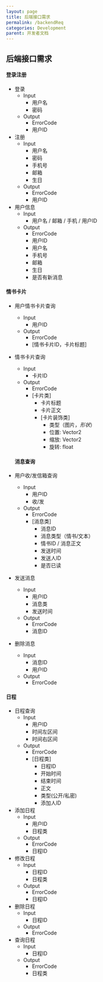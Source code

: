 ```yaml
---
layout: page
title: 后端接口需求
permalink: /backendReq
categories: Development
parent: 开发者文档
---
```


## 后端接口需求

#### 登录注册

- 登录
  - Input
    - 用户名
    - 密码
  - Output
    - ErrorCode
    - 用户ID
- 注册
  - Input
    - 用户名
    - 密码
    - 手机号
    - 邮箱
    - 生日
  - Output
    - ErrorCode
    - 用户ID
- 用户信息
  - Input
    - 用户名 / 邮箱 / 手机 / 用户ID
  - Output
    - ErrorCode
    - 用户ID
    - 用户名
    - 手机号
    - 邮箱
    - 生日
    - 是否有新消息

#### 情书卡片

- 用户情书卡片查询
  - Input
    - 用户ID
  - Output
    - ErrorCode
    - [情书卡片ID，卡片标题]

- 情书卡片查询

  - Input
    - 卡片ID
  - Output
    - ErrorCode
    - [卡片类]
      - 卡片标题
      - 卡片正文
      - [卡片装饰类]
        - 类型（图片，*形状*）
        - 位置: Vector2
        - 缩放: Vector2
        - 旋转: float

  #### 消息查询

- 用户收/发信箱查询

  - Input
    - 用户ID
    - 收/发
  - Output
    - ErrorCode
    - [消息类]
      - 消息ID
      - 消息类型（情书/文本）
      - 情书ID / 消息正文
      - 发送时间
      - 发送人ID
      - 是否已读

- 发送消息

  - Input
    - 用户ID
    - 消息类
    - 发送时间
  - Output
    - ErrorCode
    - 消息ID

- 删除消息

  - Input
    - 消息ID
    - 用户ID
  - Output
    - ErrorCode

#### 日程

- 日程查询
  - Input
    - 用户ID
    - 时间左区间
    - 时间右区间
  - Output
    - ErrorCode
    - [日程类]
      - 日程ID
      - 开始时间
      - 结束时间
      - 正文
      - 类型(公开/私密)
      - 添加人ID
- 添加日程
  - Input
    - 用户ID
    - 日程类
  - Output
    - ErrorCode
    - 日程ID
- 修改日程
  - Input
    - 日程ID
    - 日程类
  - Output
    - ErrorCode
    - 日程ID
- 删除日程
  - Input
    - 日程ID
  - Output
    - ErrorCode
- 查询日程
  - Input
    - 日程ID
  - Output
    - ErrorCode
    - 日程类
